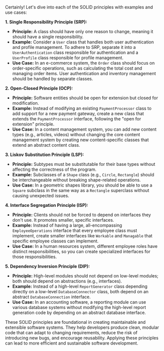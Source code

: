 Certainly! Let's dive into each of the SOLID principles with examples and use cases:

**1. Single Responsibility Principle (SRP):**

- **Principle:** A class should have only one reason to change, meaning it should have a single responsibility.
- **Example:** Consider a `User` class that handles both user authentication and profile management. To adhere to SRP, separate it into a `UserAuthentication` class responsible for authentication and a `UserProfile` class responsible for profile management.
- **Use Case:** In an e-commerce system, the `Order` class should focus on order-specific operations, such as calculating the total cost and managing order items. User authentication and inventory management should be handled by separate classes.

**2. Open-Closed Principle (OCP):**

- **Principle:** Software entities should be open for extension but closed for modification.
- **Example:** Instead of modifying an existing `PaymentProcessor` class to add support for a new payment gateway, create a new class that extends the `PaymentProcessor` interface, following the "open for extension" principle.
- **Use Case:** In a content management system, you can add new content types (e.g., articles, videos) without changing the core content management system by creating new content-specific classes that extend an abstract content class.

**3. Liskov Substitution Principle (LSP):**

- **Principle:** Subtypes must be substitutable for their base types without affecting the correctness of the program.
- **Example:** Subclasses of a `Shape` class (e.g., `Circle`, `Rectangle`) should be interchangeable without breaking shape-related operations.
- **Use Case:** In a geometric shapes library, you should be able to use a `Square` subclass in the same way as a `Rectangle` superclass without causing unexpected issues.

**4. Interface Segregation Principle (ISP):**

- **Principle:** Clients should not be forced to depend on interfaces they don't use. It promotes smaller, specific interfaces.
- **Example:** Instead of having a large, all-encompassing `EmployeeOperations` interface that every employee class must implement, create smaller interfaces like `Workable` and `Managable` that specific employee classes can implement.
- **Use Case:** In a human resources system, different employee roles have distinct responsibilities, so you can create specialized interfaces for those responsibilities.

**5. Dependency Inversion Principle (DIP):**

- **Principle:** High-level modules should not depend on low-level modules; both should depend on abstractions (e.g., interfaces).
- **Example:** Instead of a high-level `ReportGenerator` class depending directly on a low-level `DatabaseConnector` class, both depend on an abstract `DatabaseConnection` interface.
- **Use Case:** In an accounting software, a reporting module can use various database systems without modifying the high-level report generation code by depending on an abstract database interface.

These SOLID principles are foundational in creating maintainable and extensible software systems. They help developers produce clean, modular code that can adapt to changing requirements, reduce the risk of introducing new bugs, and encourage reusability. Applying these principles can lead to more efficient and sustainable software development.